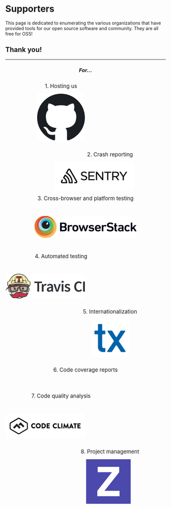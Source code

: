 # Supporters

This page is dedicated to enumerating the various organizations that have provided tools for our open source software and community. They are all free for OSS!

## Thank you!

<hr>

<center>

  <em><h3>For...</h3></em>

</center>

<div style="width:350px; float:left">

<center>

  <big>1. Hosting us</big>

<center>

<div style="width:150px">

[![Github-logo](../app/assets/images/logos/github.png)](https://github.com/)

</div>
</div>

<div style="width:350px; float:right">

<center>

  <big>2. Crash reporting</big>
  
</center>
<a href="https://sentry.io/welcome/"><img alt="sentry-logo" src="../app/assets/images/logos/sentry.png"></a>

</div>

<div style="margin-top: 300px">

<center>

<div style="width:350px; overflow: hidden">

<center>

  <big>3. Cross-browser and platform testing</big>

</center>

<br>

[![Browserstack-logo](../app/assets/images/logos/browserstack.png)](https://www.browserstack.com/)

</center>

</div>
</div>

<br>

<div style="width:350px; float: left">

<center>

  <big>4. Automated testing</big>

</center>

<br>

[![Travis-ci](../app/assets/images/logos/TravisCI-Full-Color.png)](https://travis-ci.com/)
</div>

<div style="width:350px; float: right">
<center>

  <big>5. Internationalization</big>

  <a href="https://www.transifex.com/"><img alt="transifex-logo" src="../app/assets/images/logos/transifex.png"></a>

</center>
</div>

<center>

<div style="width:350px; margin-top: 260px; overflow: hidden">

<center>

  <big>6. Code coverage reports</big>

</center>

<br>

<!-- [![Coveralls](../app/assets/images/logos/coveralls.png)](https://coveralls.io/)
 -->
</div>
</center>

<br>

<div style="width:350px; float: left">

<center>

  <big>7. Code quality analysis</big>

</center>

<br>

[![Codeclimate-logo](../app/assets/images/logos/codeclimate.png)](https://codeclimate.com/)

</div>

<div style="width:350px; float: right">

<center>

  <big>8. Project management</big>

</center>

  <div style="width:140px; margin-left: 100px">

  [![zenhub-logo](../app/assets/images/logos/zenhub.png)](https://www.zenhub.com/)
  
  </div>
</div>

